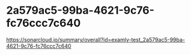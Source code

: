 # 2a579ac5-99ba-4621-9c76-fc76ccc7c640
https://sonarcloud.io/summary/overall?id=examly-test_2a579ac5-99ba-4621-9c76-fc76ccc7c640
